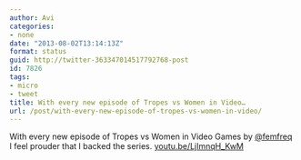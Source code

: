 ```yaml
---
author: Avi
categories:
- none
date: "2013-08-02T13:14:13Z"
format: status
guid: http://twitter-363347014517792768-post
id: 7826
tags:
- micro
- tweet
title: With every new episode of Tropes vs Women in Video…
url: /post/with-every-new-episode-of-tropes-vs-women-in-video/
---
```

With every new episode of Tropes vs Women in Video Games by [@femfreq](http://twitter.com/femfreq) I feel prouder that I backed the series. [youtu.be/LjImnqH_KwM](http://youtu.be/LjImnqH_KwM)